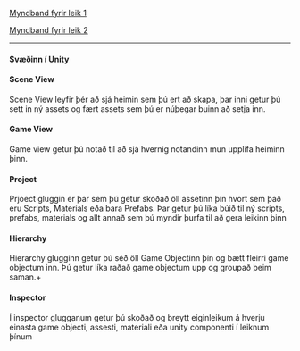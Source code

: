 [Myndband fyrir leik 1](https://youtu.be/fcxtkygbE-A)

[Myndband fyrir leik 2](mbl.is)

---------
#### Svæðinn í Unity
#### Scene View
Scene View leyfir þér að sjá heimin sem þú ert að skapa, þar inni getur þú sett in ný assets og fært assets sem þú er núþegar buinn að setja inn.
#### Game View
Game view getur þú notað til að sjá hvernig notandinn mun upplifa heiminn þinn.
#### Project
Prjoect gluggin er þar sem þú getur skoðað öll assetinn þín hvort sem það eru Scripts, Materials eða bara Prefabs. Þar getur þú líka búið til ný scripts, prefabs, materials og allt annað sem þú myndir þurfa til að gera leikinn þinn
#### Hierarchy
Hierarchy glugginn getur þú séð öll Game Objectinn þín og bætt fleirri game objectum inn. Þú getur líka raðað game objectum upp og groupað þeim saman.+
#### Inspector
Í inspector glugganum getur þú skoðað og breytt eiginleikum á hverju einasta game objecti, assesti, materiali eða unity componenti í leiknum þínum
